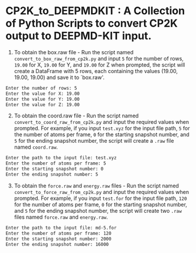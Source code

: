 # CP2K_to_DEEPMDKIT : A Collection of Python Scripts to convert CP2K output to DEEPMD-KIT input. 


1. To obtain the box.raw file -
   Run the script named `convert_to_box_raw_from_cp2k.py` and input `5` for the number of rows, `19.00` for X, `19.00` for Y, and `19.00` for Z when prompted, the script will create a DataFrame with 5 rows, each containing the values (19.00, 19.00, 19.00) and save it to `box.raw'.

```sh
Enter the number of rows: 5
Enter the value for X: 19.00
Enter the value for Y: 19.00
Enter the value for Z: 19.00
```

2. To obtain the coord.raw file -
   Run the script named `convert_to_coord_raw_from_cp2k.py` and input the required values when prompted. For example, if you input `test.xyz` for the input file path, `5` for the number of atoms per frame, `0` for the starting snapshot number, and `5` for the ending snapshot number, the script will create a `.raw` file named `coord.raw`.

```sh
Enter the path to the input file: test.xyz
Enter the number of atoms per frame: 5
Enter the starting snapshot number: 0
Enter the ending snapshot number: 5
```
   
3. To obtain the `force.raw` and `energy.raw` files -
   Run the script named `convert_to_force_raw_from_cp2k.py` and input the required values when prompted. For example, if you input `test.for` for the input file path, `120` for the number of atoms per frame, `0` for the starting snapshot number, and `5` for the ending snapshot number, the script will create two `.raw` files named `force.raw` and `energy.raw`.

```sh
Enter the path to the input file: md-5.for
Enter the number of atoms per frame: 120
Enter the starting snapshot number: 2000
Enter the ending snapshot number: 16000


